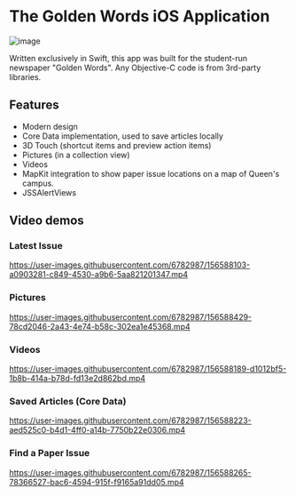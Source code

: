 # The Golden Words iOS Application

![image](https://user-images.githubusercontent.com/6782987/156588990-5b5b388e-44c5-4439-aa4b-4a80acf26e92.png)

Written exclusively in Swift, this app was built for the student-run newspaper "Golden Words". Any Objective-C code is from 3rd-party libraries.

## Features

  - Modern design
  - Core Data implementation, used to save articles locally
  - 3D Touch (shortcut items and preview action items)
  - Pictures (in a collection view)
  - Videos
  - MapKit integration to show paper issue locations on a map of Queen's campus.
  - JSSAlertViews

## Video demos

### Latest Issue

https://user-images.githubusercontent.com/6782987/156588103-a0903281-c849-4530-a9b6-5aa821201347.mp4

### Pictures

https://user-images.githubusercontent.com/6782987/156588429-78cd2046-2a43-4e74-b58c-302ea1e45368.mp4

### Videos

https://user-images.githubusercontent.com/6782987/156588189-d1012bf5-1b8b-414a-b78d-fd13e2d862bd.mp4

### Saved Articles (Core Data)

https://user-images.githubusercontent.com/6782987/156588223-aed525c0-b4d1-4ff0-a14b-7750b22e0306.mp4

### Find a Paper Issue

https://user-images.githubusercontent.com/6782987/156588265-78366527-bac6-4594-915f-f9165a91dd05.mp4
